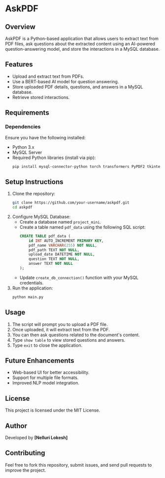 # AskPDF

## Overview
AskPDF is a Python-based application that allows users to extract text from PDF files, ask questions about the extracted content using an AI-powered question-answering model, and store the interactions in a MySQL database.

## Features
- Upload and extract text from PDFs.
- Use a BERT-based AI model for question answering.
- Store uploaded PDF details, questions, and answers in a MySQL database.
- Retrieve stored interactions.

## Requirements
### Dependencies
Ensure you have the following installed:
- Python 3.x
- MySQL Server
- Required Python libraries (install via pip):
  ```bash
  pip install mysql-connector-python torch transformers PyPDF2 tkinter
  ```

## Setup Instructions
1. Clone the repository:
   ```bash
   git clone https://github.com/your-username/askpdf.git
   cd askpdf
   ```
2. Configure MySQL Database:
   - Create a database named `project_mini`.
   - Create a table named `pdf_data` using the following SQL script:
     ```sql
     CREATE TABLE pdf_data (
         id INT AUTO_INCREMENT PRIMARY KEY,
         pdf_name VARCHAR(255) NOT NULL,
         pdf_path TEXT NOT NULL,
         upload_date DATETIME NOT NULL,
         question TEXT NOT NULL,
         answer TEXT NOT NULL
     );
     ```
   - Update `create_db_connection()` function with your MySQL credentials.
3. Run the application:
   ```bash
   python main.py
   ```

## Usage
1. The script will prompt you to upload a PDF file.
2. Once uploaded, it will extract text from the PDF.
3. You can then ask questions related to the document's content.
4. Type `show table` to view stored questions and answers.
5. Type `exit` to close the application.

## Future Enhancements
- Web-based UI for better accessibility.
- Support for multiple file formats.
- Improved NLP model integration.

## License
This project is licensed under the MIT License.

## Author
Developed by **[Nelluri Lokesh]**

## Contributing
Feel free to fork this repository, submit issues, and send pull requests to improve the project.

